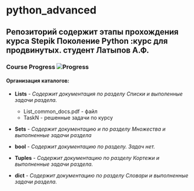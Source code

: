 # python_advanced

## Репозиторий содержит этапы прохождения курса Stepik Поколение Python :курс для продвинутых. студент Латыпов А.Ф.

### Course Progress  ![Progress](https://progress-bar.dev/43)

#### Организация каталогов:
- __Lists__ - _Содержит документация по разделу Списки и выполенные задачи раздела._
    - List_common_docs.pdf - файл
    - TaskN - решенные задачи по курсу

- __Sets__ - _Содержит документацию и по разделу Множества и выполненные задачи раздела_

- __bool__ - _Содержит документацию по разделу. Задач нет._

- __Tuples__ - _Содержит документацию по разделу Кортежи и выполненные задачи раздела._

- __dict__ - _Содержит документацию по разделу Словари и выполненные задачи раздела._







